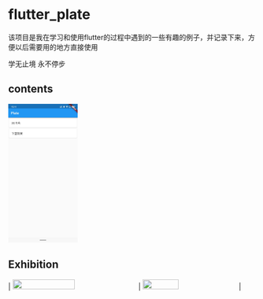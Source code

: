 # flutter_plate

该项目是我在学习和使用flutter的过程中遇到的一些有趣的例子，并记录下来，方便以后需要用的地方直接使用

学无止境 永不停步

## contents

<img width="28%" height="28%" src="https://raw.githubusercontent.com/zhou-Flutter/flutter_plate/master/assets/plate.jpg"/>

## Exhibition

|  <img width="50%" height="38%" src=""/>  | <img width="38%" height="38%" src=""/>     |

